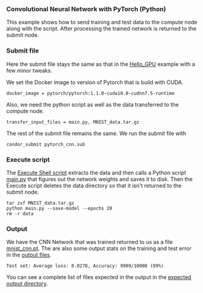 
### Convolutional Neural Network with PyTorch (Python)
This example shows how to send training and test data to the compute node along
with the script. After processing the trained network is returned to the
submit node.  

### Submit file

Here the submit file stays the same as that in the [Hello\_GPU](../hello_gpu/) example with a few minor tweaks. 

We set the Docker image to version of Pytorch that is build with CUDA. 
```
docker_image = pytorch/pytorch:1.1.0-cuda10.0-cudnn7.5-runtime
```

Also, we need the python script as well as the data transferred to the compute node. 
```
transfer_input_files = main.py, MNIST_data.tar.gz
```

The rest of the submit file remains the same.  We run the submit file with 
```shell
condor_submit pytorch_cnn.sub
```

### Execute script
The [Execute Shell script](./pytorch_cnn.sh) extracts the data and then calls a
Python script [main.py](./main.py) that figures out the network weights and saves it to disk. Then the Execute script deletes the data directory so that it isn't returned to the submit node. 

```shell
tar zxf MNIST_data.tar.gz
python main.py --save-model --epochs 20
rm -r data
```
 
### Output 
We have the CNN Network that was trained returned to us as a file
[mnist\_cnn.pt](./expected_output/mnist_cnn.pt). The are also some output stats
on the training and test error in the [output
files](./expected_output/pytorch_cnn.out.txt).  
```
Test set: Average loss: 0.0278, Accuracy: 9909/10000 (99%)
```

You can see a complete list of files expected in the output in the [expected
output directory](./expected_output/).


